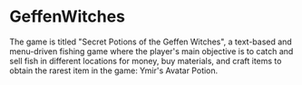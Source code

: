 # GeffenWitches

The game is titled "Secret Potions of the Geffen Witches", a text-based and menu-driven fishing game where the player's main objective is to catch and sell fish in different locations for money, buy materials, and craft items to obtain the rarest item in the game: Ymir's Avatar Potion.
